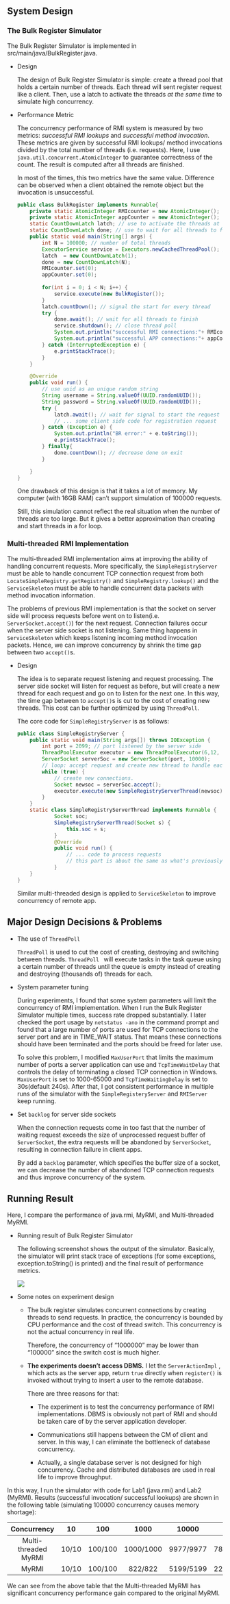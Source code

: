 ## System Design

### The Bulk Register Simulator

The Bulk Register Simulator is implemented in src/main/java/BulkRegister.java.

* Design

  The design of Bulk Register Simulator is simple: create a thread pool that holds a certain number of threads. Each thread will sent register request like a client. Then, use a latch to activate the threads *at the same time* to simulate high concurrency.

* Performance Metric

  The concurrency performance of RMI system is measured by two metrics: *successful RMI lookups* and *successful method invocation*. These metrics are given by successful RMI lookups/ method invocations divided by the  total number of threads (i.e. requests). Here, I use `java.util.concurrent.AtomicInteger` to guarantee correctness of the count. The result is computed after all threads are finished. 

  In most of the times, this two metrics have the same value. Difference can be observed when a client obtained the remote object but the invocation is unsuccessful.

  ```Java
  public class BulkRegister implements Runnable{
      private static AtomicInteger RMIcounter = new AtomicInteger();
      private static AtomicInteger appCounter = new AtomicInteger();
      static CountDownLatch latch; // use to activate the threads at the same time
      static CountDownLatch done; // use to wait for all threads to finish
      public static void main(String[] args) {
          int N = 100000; // number of total threads
          ExecutorService service = Executors.newCachedThreadPool(); // thread poll
          latch  = new CountDownLatch(1);
          done = new CountDownLatch(N);
          RMIcounter.set(0);
          appCounter.set(0);
          
          for(int i = 0; i < N; i++) {
              service.execute(new BulkRegister());
          }
          latch.countDown(); // signal the start for every thread
          try {
              done.await(); // wait for all threads to finish
              service.shutdown(); // close thread poll
              System.out.println("successful RMI connections:"+ RMIcounter.get() +"/" + N);
              System.out.println("successful APP connections:"+ appCounter.get() +"/" + N);
          } catch (InterruptedException e) {
              e.printStackTrace();
          }
      }
  
      @Override
      public void run() {
          // use uuid as an unique random string
          String username = String.valueOf(UUID.randomUUID());
          String password = String.valueOf(UUID.randomUUID());
          try {
              latch.await(); // wait for signal to start the request
              // ... some client side code for registration request
          } catch (Exception e) {
              System.out.println("BR error:" + e.toString());
              e.printStackTrace();
          } finally{
              done.countDown(); // decrease done on exit
          }
  
      }
  }
  ```

  One drawback of this design is that it takes a lot of memory. My computer (with 16GB RAM) can’t support simulation of 100000 requests.

  Still, this simulation cannot reflect the real situation when the number of threads are too large. But it gives a better approximation than creating and start threads in a for loop.

### Multi-threaded RMI Implementation

The multi-threaded RMI implementation aims at improving the ability of handling concurrent requests. More specifically, the `SimpleRegistryServer` must be able to handle concurrent TCP connection request from both `LocateSimpleRegistry.getRegistry()` and `SimpleRegistry.lookup()` and the `ServiceSkeleton` must be able to handle concurrent data packets with method invocation information.

The problems of previous RMI implementation is that the socket on server side will process requests before went on to listen(i.e. `ServerSocket.accept()`) for the next request. Connection failures occur when the server side socket is not listening.  Same thing happens in `ServiceSkeleton` which keeps listening incoming method invocation packets. Hence, we can improve concurrency by shrink the time gap between two `accept()`s.

* Design

  The idea is to separate request listening and request processing. The server side socket will listen for request as before, but will create a new thread for each request and go on to listen for the next one. In this way, the time gap between to `accept()`s is cut to the cost of creating new threads. This  cost can be further optimized by using `ThreadPoll`.  

  The core code for `SimpleRegistryServer` is as follows:

  ```Java
  public class SimpleRegistryServer {
      public static void main(String args[]) throws IOException {
          int port = 2099; // port listened by the server side
          ThreadPoolExecutor executor = new ThreadPoolExecutor(6,12, 200, TimeUnit.MICROSECONDS, new LinkedBlockingQueue<>()); // create a ThreadPoll
          ServerSocket serverSoc = new ServerSocket(port, 10000);
          // loop: accept request and create new thread to handle each connection
          while (true) {
              // create new connections.
              Socket newsoc = serverSoc.accept();
              executor.execute(new SimpleRegistryServerThread(newsoc)); // add the new request to task queue of ThreadPoll
          }
      }
      static class SimpleRegistryServerThread implements Runnable {
              Socket soc;
              SimpleRegistryServerThread(Socket s) {
                  this.soc = s;
              }
              @Override
              public void run() {
                  // ... code to process requests
                  // this part is about the same as what's previously in run() of SimpleRegistryServer
              }
      }
  }
  ```

  Similar multi-threaded design is applied to `ServiceSkeleton` to improve concurrency of remote app. 

## Major Design Decisions & Problems

* The use of `ThreadPoll`

  `ThreadPoll` is used to cut the cost of creating, destroying and switching between threads. `ThreadPoll ` will execute tasks in the task queue using a certain number of threads until the queue is empty instead of creating and destroying (thousands of) threads for each. 

* System parameter tuning

  During experiments, I found that some system parameters will limit the concurrency of RMI implementation. When I run the Bulk Register Simulator multiple times, success rate dropped substantially. I later checked the port usage by `netstatus -ano` in the command prompt and found that a large number of ports are used for TCP connections to the server port and are in TIME_WAIT status. That means these connections should have been terminated and the ports should be freed for later use.

  To solve this problem, I modified `MaxUserPort` that limits the maximum number of ports a server application can use and `TcpTimeWaitDelay` that controls the delay of terminating a closed TCP connection in Windows.  `MaxUserPort` is set to 1000-65000 and `TcpTimeWaitingDelay` is set to 30s(default 240s). After that, I got consistent performance in multiple runs of the simulator with the `SimpleRegisteryServer` and `RMIServer` keep running.

* Set `backlog` for server side sockets

  When the connection requests come in too fast that the number of waiting request exceeds the size of unprocessed request buffer of `ServerSocket`, the extra requests will be abandoned by `ServerSocket`, resulting in connection failure in client apps. 

  By add a `backlog` parameter, which specifies the buffer size of a socket, we can decrease the number of abandoned TCP connection requests and thus improve concurrency of the system.

## Running Result

Here, I compare the performance of java.rmi, MyRMI, and Multi-threaded MyRMI.

* Running result of Bulk Register Simulator

  The following screenshot shows the output of the simulator. Basically, the simulator will print stack trace of exceptions (for some exceptions, exception.toString() is printed) and the final result of performance metrics.

  ![](1.png)

* Some notes on experiment design

  * The bulk register simulates concurrent connections by creating threads to send requests. In practice, the concurrency is bounded by CPU performance and the cost of thread switch. This concurrency is not the actual concurrency in real life.

    Therefore, the concurrency of “1000000” may be lower than “100000” since the switch cost is much higher.

  * **The experiments doesn’t access DBMS.** I let the `ServerActionImpl` , which acts as the server app, return `true` directly when `register()` is invoked without trying to insert a user to the remote database. 

    There are three reasons for that:

    * The experiment is to test the concurrency performance of RMI implementations. DBMS is obviously not part of RMI and should be taken care of by the server application developer.
    * Communications still happens between the CM of client and server. In this way, I can eliminate the bottleneck of database concurrency.

    * Actually, a single database server is not designed for high concurrency. Cache and distributed databases are used in real life to improve throughput. 

In this way, I run the simulator with code for Lab1 (java.rmi) and Lab2 (MyRMI). Results (successful invocation/ successful lookups) are shown in the following table (simulating 100000 concurrency causes memory shortage):

|     Concurrency      | 10    |   100   |   1000    |   10000   |    80000    |
| :------------------: | ----- | :-----: | :-------: | :-------: | :---------: |
| Multi-threaded MyRMI | 10/10 | 100/100 | 1000/1000 | 9977/9977 | 78716/78716 |
|        MyRMI         | 10/10 | 100/100 |  822/822  | 5199/5199 | 22619/22619 |

We can see from the above table that the Multi-threaded MyRMI has significant concurrency performance gain compared to the original MyRMI. 

